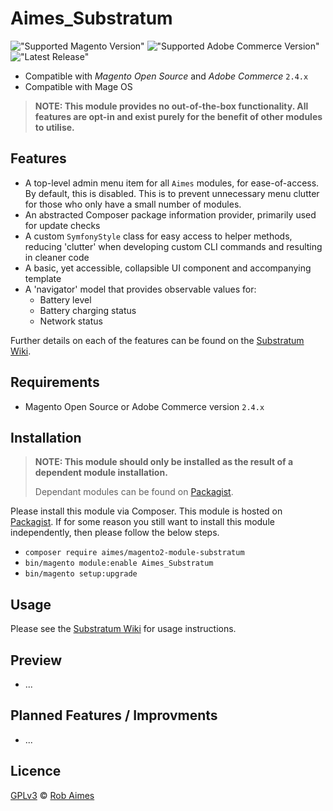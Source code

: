 # Aimes_Substratum

!["Supported Magento Version"][magento-badge] !["Supported Adobe Commerce Version"][commerce-badge] !["Latest Release"][release-badge]

- Compatible with _Magento Open Source_ and _Adobe Commerce_ `2.4.x`
- Compatible with Mage OS

> **NOTE: This module provides no out-of-the-box functionality. All features are opt-in and exist purely for the benefit of other modules to utilise.**

## Features
- A top-level admin menu item for all `Aimes` modules, for ease-of-access. By default, this is disabled. This is to prevent unnecessary menu clutter for those who only have a small number of modules.
- An abstracted Composer package information provider, primarily used for update checks
- A custom `SymfonyStyle` class for easy access to helper methods, reducing 'clutter' when developing custom CLI commands and resulting in cleaner code
- A basic, yet accessible, collapsible UI component and accompanying template
- A 'navigator' model that provides observable values for:
  - Battery level
  - Battery charging status
  - Network status
 
Further details on each of the features can be found on the [Substratum Wiki][wiki].

## Requirements

* Magento Open Source or Adobe Commerce version `2.4.x`

## Installation

> **NOTE: This module should only be installed as the result of a dependent module installation.**
> 
> Dependant modules can be found on [Packagist][dependents].

Please install this module via Composer. This module is hosted on [Packagist][packagist].
If for some reason you still want to install this module independently, then please follow the below steps.

* `composer require aimes/magento2-module-substratum`
* `bin/magento module:enable Aimes_Substratum`
* `bin/magento setup:upgrade`

## Usage

Please see the [Substratum Wiki][wiki] for usage instructions.

## Preview
- ...

## Planned Features / Improvments
- ...

## Licence
[GPLv3][gpl] © [Rob Aimes][author]

[magento-badge]:https://img.shields.io/badge/Magento-2.4.x-orange.svg?logo=Magento&style=for-the-badge
[commerce-badge]:https://img.shields.io/badge/Adobe%20Commerce-2.4.x-red.svg?logo=Adobe&style=for-the-badge
[release-badge]:https://img.shields.io/github/v/release/robaimes/magento2-module-substratum
[packagist]:https://packagist.org/packages/aimes/magento2-module-substratum
[dependents]:https://packagist.org/packages/aimes/magento2-module-substratum/dependents?order_by=downloads
[gpl]:https://www.gnu.org/licenses/gpl-3.0.en.html
[author]:https://aimes.dev/
[wiki]:https://github.com/robaimes/magento2-module-substratum/wiki
